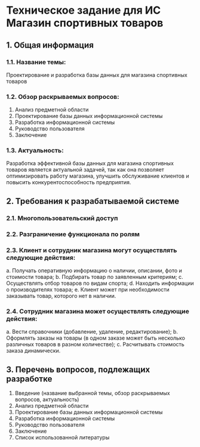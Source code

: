 # Техническое задание для ИС Магазин спортивных товаров

## 1. Общая информация

### 1.1. Название темы:
Проектирование и разработка базы данных для магазина спортивных товаров

### 1.2. Обзор раскрываемых вопросов:
1. Анализ предметной области
2. Проектирование базы данных информационной системы
3. Разработка информационной системы
4. Руководство пользователя
5. Заключение

### 1.3. Актуальность:
Разработка эффективной базы данных для магазина спортивных товаров является актуальной задачей, так как она позволяет оптимизировать работу магазина, улучшить обслуживание клиентов и повысить конкурентоспособность предприятия.

## 2. Требования к разрабатываемой системе

### 2.1. Многопользовательский доступ

### 2.2. Разграничение функционала по ролям

### 2.3. Клиент и сотрудник магазина могут осуществлять следующие действия:
a. Получать оперативную информацию о наличии, описании, фото и стоимости товара;
b. Подбирать товар по заявленным критериям;
c. Осуществлять отбор товаров по видам спорта;
d. Находить информации о производителях товара;
e. Клиент может при необходимости заказывать товар, которого нет в наличии.

### 2.4. Сотрудник магазина может осуществлять следующие действия:
a. Вести справочники (добавление, удаление, редактирование);
b. Оформлять заказы на товары (в одном заказе может быть несколько различных товаров в разном количестве);
c. Расчитывать стоимость заказа динамически.

## 3. Перечень вопросов, подлежащих разработке

1. Введение (название выбранной темы, обзор раскрываемых вопросов, актуальность)
2. Анализ предметной области
3. Проектирование базы данных информационной системы
4. Разработка информационной системы
5. Руководство пользователя
6. Заключение
7. Список использованной литературы

